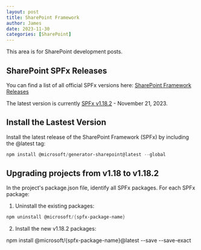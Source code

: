 ```yaml
---
layout: post
title: SharePoint Framework
author: James
date: 2023-11-30
categories: [SharePoint]
---
```

This area is for SharePoint development posts.

## SharePoint SPFx Releases

You can find a list of all official SPFx versions here: [SharePoint Framework Releases](https://learn.microsoft.com/en-us/sharepoint/dev/spfx/roadmap)

The latest version is currently [SPFx v1.18.2](https://learn.microsoft.com/en-us/sharepoint/dev/spfx/release-1.18.2) - November 21, 2023.

## Install the Lastest Version

Install the latest release of the SharePoint Framework (SPFx) by including the @latest tag:

~~~PowerShell
npm install @microsoft/generator-sharepoint@latest --global
~~~

## Upgrading projects from v1.18 to v1.18.2

In the project's package.json file, identify all SPFx packages. For each SPFx package:

1. Uninstall the existing packages:

~~~PowerShell
npm uninstall @microsoft/{spfx-package-name}
~~~

2. Install the new v1.18.2 packages:

<kdb>
npm install @microsoft/{spfx-package-name}@latest --save --save-exact
</kdb>
